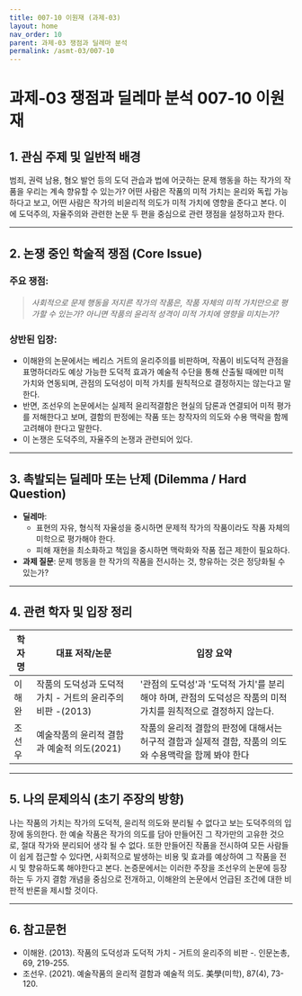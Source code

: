 ```yaml
---
title: 007-10 이원재 (과제-03)
layout: home
nav_order: 10
parent: 과제-03 쟁점과 딜레마 분석
permalink: /asmt-03/007-10
---
```


# 과제-03 쟁점과 딜레마 분석 007-10 이원재 

## 1. 관심 주제 및 일반적 배경


범죄, 권력 남용, 혐오 발언 등의 도덕 관습과 법에 어긋하는 문제 행동을 하는 작가의 작품을 우리는 계속 향유할 수 있는가? 어떤 사람은 작품의 미적 가치는 윤리와 독립 가능하다고 보고, 어떤 사람은 작가의 비윤리적 의도가 미적 가치에 영향을 준다고 본다. 이에 도덕주의, 자율주의와 관련한 논문 두 편을 중심으로 관련 쟁점을 설정하고자 한다.

---

## 2. 논쟁 중인 학술적 쟁점 (Core Issue)

### 주요 쟁점:  

> *사회적으로 문제 행동을 저지른 작가의 작품은, 작품 자체의 미적 가치만으로 평가할 수 있는가? 아니면 작품의 윤리적 성격이 미적 가치에 영향을 미치는가?*

### 상반된 입장:
- 이해완의 논문에서는 베리스 거트의 윤리주의를 비판하며, 작품이 비도덕적 관점을 표명하더라도 예상 가능한 도덕적 효과가 예술적 수단을 통해 산출될 때에만 미적 가치와 연동되며, 관점의 도덕성이 미적 가치를 원칙적으로 결정하지는 않는다고 말한다.
- 반면, 조선우의 논문에서는 실제적 윤리적결함은 현실의 담론과 연결되어 미적 평가를 저해한다고 보며, 결함의 판정에는 작품 또는 창작자의 의도와 수용 맥락을 함께 고려해야 한다고 말한다.
- 이 논쟁은 도덕주의, 자율주의 논쟁과 관련되어 있다.

---

## 3. 촉발되는 딜레마 또는 난제 (Dilemma / Hard Question)

- **딜레마**: 
  - 표현의 자유, 형식적 자율성을 중시하면 문제적 작가의 작품이라도 작품 자체의 미학으로 평가해야 한다.
  - 피해 재현을 최소화하고 책임을 중시하면 맥락화와 작품 접근 제한이 필요하다.
- **과제 질문**: 문제 행동을 한 작가의 작품을 전시하는 것, 향유하는 것은 정당화될 수 있는가?

---

## 4. 관련 학자 및 입장 정리

| 학자명             | 대표 저작/논문                                   | 입장 요약 |
|--------------------|---------------------------------------------------|-----------|
| 이해완   | 작품의 도덕성과 도덕적 가치 - 거트의 윤리주의 비판 -(2013)                          | '관점의 도덕성'과 '도덕적 가치'를 분리해야 하며, 관점의 도덕성은 작품의 미적 가치를 원칙적으로 결정하지 않는다. |
| 조선우   | 예술작품의 윤리적 결함과 예술적 의도(2021)         | 작품의 윤리적 결함의 판정에 대해서는 허구적 결함과 실제적 결함, 작품의 의도와 수용맥락을 함께 봐야 한다 |

---

## 5. 나의 문제의식 (초기 주장의 방향)

나는 작품의 가치는 작가의 도덕적, 윤리적 의도와 분리될 수 없다고 보는 도덕주의의 입장에 동의한다. 한 예술 작품은 작가의 의도를 담아 만들어진 그 작가만의 고유한 것으로, 절대 작가와 분리되어 생각 될 수 없다. 또한 만들어진 작품을 전시하여 모든 사람들이 쉽게 접근할 수 있다면, 사회적으로 발생하는 비용 및 효과를 예상하여 그 작품을 전시 및 향유하도록 해야한다고 본다. 논증문에서는 이러한 주장을 조선우의 논문에 등장하는 두 가지 결함 개념을 중심으로 전개하고, 이해완의 논문에서 언급된 조건에 대한 비판적 반론을 제시할 것이다.

---

## 6. 참고문헌

- 이해완. (2013). 작품의 도덕성과 도덕적 가치 - 거트의 윤리주의 비판 -. 인문논총, 69, 219-255. 
- 조선우. (2021). 예술작품의 윤리적 결함과 예술적 의도. 美學(미학), 87(4), 73-120.